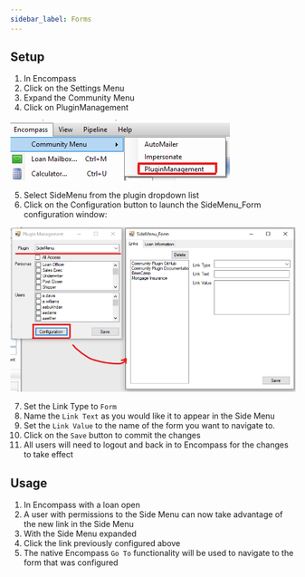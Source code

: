 ```yaml
---
sidebar_label: Forms
---
```


<underconstruction />

## Setup
1. In Encompass
2. Click on the Settings Menu
3. Expand the Community Menu
4. Click on PluginManagement

![Community Plugin Menu](/img/CommunityPluginMenu.png)

5. Select SideMenu from the plugin dropdown list
6. Click on the Configuration button to launch the SideMenu_Form configuration window:

![Side Menu Configuration Menu](/img/SideMenu/SideMenuConfiguration.png)

7. Set the Link Type to `Form`
8. Name the `Link Text` as you would like it to appear in the Side Menu
9. Set the `Link Value` to the name of the form you want to navigate to.
10. Click on the `Save` button to commit the changes
11. All users will need to logout and back in to Encompass for the changes to take effect

## Usage
1. In Encompass with a loan open
2. A user with permissions to the Side Menu can now take advantage of the new link in the Side Menu
3. With the Side Menu expanded
4. Click the link previously configured above
5. The native Encompass `Go To` functionality will be used to navigate to the form that was configured